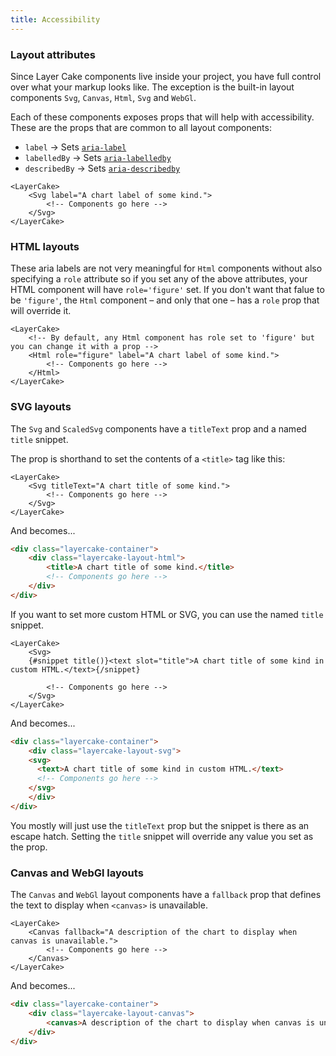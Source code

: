 ```yaml
---
title: Accessibility
---
```


### Layout attributes

Since Layer Cake components live inside your project, you have full control over what your markup looks like. The exception is the built-in layout components `Svg`, `Canvas`, `Html`, `Svg` and `WebGl`.

Each of these components exposes props that will help with accessibility. These are the props that are common to all layout components:

- `label` → Sets [`aria-label`](https://developer.mozilla.org/en-US/docs/Web/Accessibility/ARIA/Attributes/aria-label)
- `labelledBy` → Sets [`aria-labelledby`](https://developer.mozilla.org/en-US/docs/Web/Accessibility/ARIA/Attributes/aria-labelledby)
- `describedBy` → Sets [`aria-describedby`](https://developer.mozilla.org/en-US/docs/Web/Accessibility/ARIA/Attributes/aria-describedby)

```svelte
<LayerCake>
	<Svg label="A chart label of some kind.">
		<!-- Components go here -->
	</Svg>
</LayerCake>
```

### HTML layouts

These aria labels are not very meaningful for `Html` components without also specifying a `role` attribute so if you set any of the above attributes, your HTML component will have `role='figure'` set. If you don't want that falue to be `'figure'`, the `Html` component – and only that one – has a `role` prop that will override it.

```svelte
<LayerCake>
	<!-- By default, any Html component has role set to 'figure' but you can change it with a prop -->
	<Html role="figure" label="A chart label of some kind.">
		<!-- Components go here -->
	</Html>
</LayerCake>
```

### SVG layouts

The `Svg` and `ScaledSvg` components have a `titleText` prop and a named `title` snippet.

The prop is shorthand to set the contents of a `<title>` tag like this:

```svelte
<LayerCake>
	<Svg titleText="A chart title of some kind.">
		<!-- Components go here -->
	</Svg>
</LayerCake>
```

And becomes...

```html
<div class="layercake-container">
	<div class="layercake-layout-html">
		<title>A chart title of some kind.</title>
		<!-- Components go here -->
	</div>
</div>
```

If you want to set more custom HTML or SVG, you can use the named `title` snippet.

```svelte
<LayerCake>
	<Svg>
    {#snippet title()}<text slot="title">A chart title of some kind in custom HTML.</text>{/snippet}

		<!-- Components go here -->
	</Svg>
</LayerCake>
```

And becomes...

```html
<div class="layercake-container">
	<div class="layercake-layout-svg">
    <svg>
      <text>A chart title of some kind in custom HTML.</text>
      <!-- Components go here -->
    </svg>
	</div>
</div>
```

You mostly will just use the `titleText` prop but the snippet is there as an escape hatch. Setting the `title` snippet will override any value you set as the prop.

### Canvas and WebGl layouts

The `Canvas` and `WebGl` layout components have a `fallback` prop that defines the text to display when `<canvas>` is unavailable.

```svelte
<LayerCake>
	<Canvas fallback="A description of the chart to display when canvas is unavailable.">
		<!-- Components go here -->
	</Canvas>
</LayerCake>
```

And becomes...

```html
<div class="layercake-container">
	<div class="layercake-layout-canvas">
		<canvas>A description of the chart to display when canvas is unavailable.</canvas>
	</div>
</div>
```
